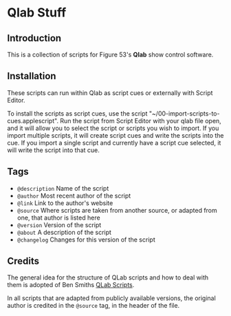 # Qlab Stuff

## Introduction

This is a collection of scripts for Figure 53's **Qlab** show control software.

## Installation

These scripts can run within Qlab as script cues or externally with Script Editor.

To install the scripts as script cues, use the script "~/00-import-scripts-to-cues.applescript". Run the script from Script Editor with your qlab file open, and it will allow you to select the script or scripts you wish to import. If you import multiple scripts, it will create script cues and write the scripts into the cue. If you import a single script and currently have a script cue selected, it will write the script into that cue.

## Tags

- `@description` Name of the script
- `@author` Most recent author of the script
- `@link` Link to the author's website
- `@source` Where scripts are taken from another source, or adapted from one, that author is listed here
- `@version` Version of the script
- `@about` A description of the script
- `@changelog` Changes for this version of the script

## Credits
The general idea for the structure of QLab scripts and how to deal with them is adopted of Ben Smiths [QLab Scripts](https://github.com/bsmith96/Qlab-Scripts).

In all scripts that are adapted from publicly available versions, the original author is credited in the `@source` tag, in the header of the file.
